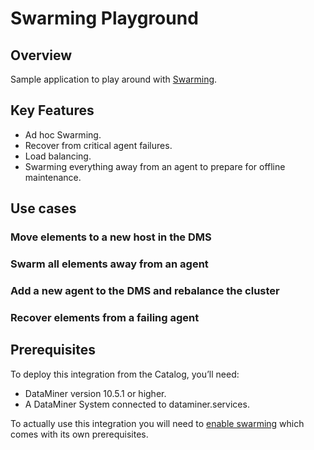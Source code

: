 # Swarming Playground

## Overview

Sample application to play around with [Swarming](https://aka.dataminer.services/swarming).

## Key Features

* Ad hoc Swarming.
* Recover from critical agent failures.
* Load balancing.
* Swarming everything away from an agent to prepare for offline maintenance.

## Use cases

### Move elements to a new host in the DMS

### Swarm all elements away from an agent

### Add a new agent to the DMS and rebalance the cluster

### Recover elements from a failing agent

## Prerequisites

To deploy this integration from the Catalog, you’ll need:

* DataMiner version 10.5.1 or higher.
* A DataMiner System connected to dataminer.services.

To actually use this integration you will need to [enable swarming](https://aka.dataminer.services/enable-swarming) which comes with its own prerequisites.
